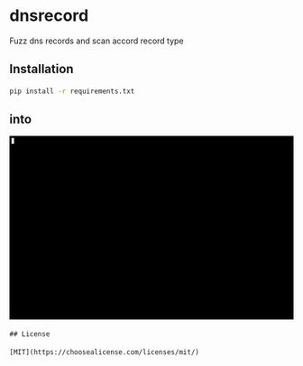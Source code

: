 # dnsrecord

Fuzz dns records and scan accord record  type

## Installation

```bash
pip install -r requirements.txt
```
## into
![](into.gif)
```
## License

[MIT](https://choosealicense.com/licenses/mit/)
